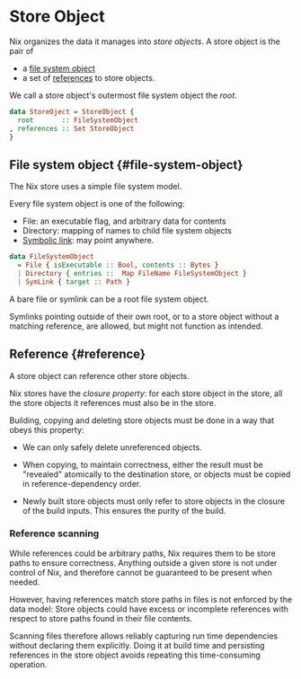 # Store Object

Nix organizes the data it manages into *store objects*.
A store object is the pair of

  - a [file system object](#file-system-object)
  - a set of [references](#reference) to store objects.

We call a store object's outermost file system object the *root*.

```haskell
data StoreOject = StoreObject {
  root       :: FileSystemObject
, references :: Set StoreObject
}
```

## File system object {#file-system-object}

The Nix store uses a simple file system model.

Every file system object is one of the following:
 - File: an executable flag, and arbitrary data for contents
 - Directory: mapping of names to child file system objects
 - [Symbolic link](https://en.m.wikipedia.org/wiki/Symbolic_link): may point anywhere.

```haskell
data FileSystemObject
  = File { isExecutable :: Bool, contents :: Bytes }
  | Directory { entries ::  Map FileName FileSystemObject }
  | SymLink { target :: Path }
```

A bare file or symlink can be a root file system object.

Symlinks pointing outside of their own root, or to a store object without a matching reference, are allowed, but might not function as intended.

## Reference {#reference}

A store object can reference other store objects.

Nix stores have the *closure property*: for each store object in the store, all the store objects it references must also be in the store.

Building, copying and deleting store objects must be done in a way that obeys this property:

- We can only safely delete unreferenced objects.

- When copying, to maintain correctness, either the result must be "revealed" atomically to the destination store, or objects must be copied in reference-dependency order.

- Newly built store objects must only refer to store objects in the closure of the build inputs.
  This ensures the purity of the build.

### Reference scanning

While references could be arbitrary paths, Nix requires them to be store paths to ensure correctness.
Anything outside a given store is not under control of Nix, and therefore cannot be guaranteed to be present when needed.

However, having references match store paths in files is not enforced by the data model:
Store objects could have excess or incomplete references with respect to store paths found in their file contents.

Scanning files therefore allows reliably capturing run time dependencies without declaring them explicitly.
Doing it at build time and persisting references in the store object avoids repeating this time-consuming operation.

